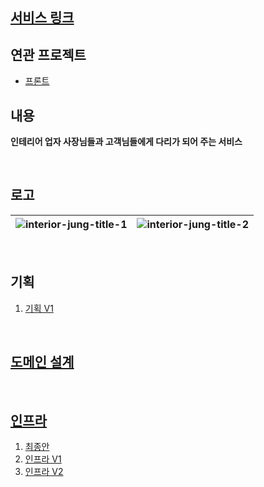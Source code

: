 ## [서비스 링크](http://interiorjung.shop/)

## 연관 프로젝트
- [프론트](https://github.com/Taewoongjung/interior-front)

## 내용

**인테리어 업자 사장님들과 고객님들에게 다리가 되어 주는 서비스**

<br/>

## 로고

| ![interior-jung-title-1](https://github.com/Taewoongjung/interior/assets/70272679/d5005eea-5ee8-4275-85c0-464693684301) | ![interior-jung-title-2](https://github.com/Taewoongjung/interior/assets/70272679/3aafd383-5942-4002-a669-dbfe71241c3d) |
|---|---|

<br/>

## 기획

1. [기획 V1](https://github.com/Taewoongjung/interior/wiki/%EA%B8%B0%ED%9A%8D#v1)

<br/>

## [도메인 설계](https://github.com/Taewoongjung/interior/wiki/%EB%8F%84%EB%A9%94%EC%9D%B8-%EC%84%A4%EA%B3%84)

<br/>

## [인프라](https://github.com/Taewoongjung/interior/wiki/Infrastructure)

1. [최종안](https://github.com/Taewoongjung/interior/wiki/Infrastructure#%EC%B5%9C%EC%A2%85)
2. [인프라 V1](https://github.com/Taewoongjung/interior/assets/70272679/1f8eb412-7da5-4eee-a3ef-3705397b1d10)
3. [인프라 V2](https://github.com/Taewoongjung/interior/assets/70272679/1f8eb412-7da5-4eee-a3ef-3705397b1d10)
